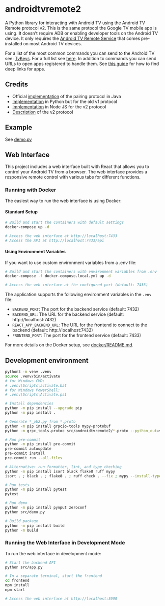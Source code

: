 # androidtvremote2

A Python library for interacting with Android TV using the Android TV Remote protocol v2. This is the same protocol the Google TV mobile app is using. It doesn't require ADB or enabling developer tools on the Android TV device. It only requires the [Android TV Remote Service](https://play.google.com/store/apps/details?id=com.google.android.tv.remote.service) that comes pre-installed on most Android TV devices.

For a list of the most common commands you can send to the Android TV see: [TvKeys](https://github.com/tronikos/androidtvremote2/blob/main/TvKeys.txt).
For a full list see [here](https://github.com/tronikos/androidtvremote2/blob/b4c49ac03043b1b9c40c2f2960e466d5a3b8bd67/src/androidtvremote2/remotemessage.proto#L90).
In addition to commands you can send URLs to open apps registered to handle them. See [this guide](https://community.home-assistant.io/t/android-tv-remote-app-links-deep-linking-guide/567921) for how to find deep links for apps.

## Credits

- Official [implementation](https://android.googlesource.com/platform/external/google-tv-pairing-protocol/+/refs/heads/master) of the pairing protocol in Java
- [Implementation](https://github.com/farshid616/Android-TV-Remote-Controller-Python) in Python but for the old v1 protocol
- [Implementation](https://github.com/louis49/androidtv-remote) in Node JS for the v2 protocol
- [Description](https://github.com/Aymkdn/assistant-freebox-cloud/wiki/Google-TV-(aka-Android-TV)-Remote-Control-(v2)) of the v2 protocol

## Example

See [demo.py](https://github.com/tronikos/androidtvremote2/blob/main/src/demo.py)

## Web Interface

This project includes a web interface built with React that allows you to control your Android TV from a browser. The web interface provides a responsive remote control with various tabs for different functions.

### Running with Docker

The easiest way to run the web interface is using Docker:

#### Standard Setup

```sh
# Build and start the containers with default settings
docker-compose up -d

# Access the web interface at http://localhost:7433
# Access the API at http://localhost:7433/api
```

#### Using Environment Variables

If you want to use custom environment variables from a .env file:

```sh
# Build and start the containers with environment variables from .env
docker-compose -f docker-compose.local.yml up -d

# Access the web interface at the configured port (default: 7433)
```

The application supports the following environment variables in the `.env` file:
- `BACKEND_PORT`: The port for the backend service (default: 7432)
- `BACKEND_URL`: The URL for the backend service (default: http://localhost:7432)
- `REACT_APP_BACKEND_URL`: The URL for the frontend to connect to the backend (default: http://localhost:7432)
- `FRONTEND_PORT`: The port for the frontend service (default: 7433)

For more details on the Docker setup, see [docker/README.md](docker/README.md).

## Development environment

```sh
python3 -m venv .venv
source .venv/bin/activate
# for Windows CMD:
# .venv\Scripts\activate.bat
# for Windows PowerShell:
# .venv\Scripts\Activate.ps1

# Install dependencies
python -m pip install --upgrade pip
python -m pip install .

# Generate *_pb2.py from *.proto
python -m pip install grpcio-tools mypy-protobuf
python -m grpc_tools.protoc src/androidtvremote2/*.proto --python_out=src/androidtvremote2 --mypy_out=src/androidtvremote2 -Isrc/androidtvremote2

# Run pre-commit
python -m pip install pre-commit
pre-commit autoupdate
pre-commit install
pre-commit run --all-files

# Alternative: run formatter, lint, and type checking
python -m pip install isort black flake8 ruff mypy
isort . ; black . ; flake8 . ; ruff check . --fix ; mypy --install-types .

# Run tests
python -m pip install pytest
pytest

# Run demo
python -m pip install pynput zeroconf
python src/demo.py

# Build package
python -m pip install build
python -m build
```

### Running the Web Interface in Development Mode

To run the web interface in development mode:

```sh
# Start the backend API
python src/app.py

# In a separate terminal, start the frontend
cd frontend
npm install
npm start

# Access the web interface at http://localhost:3000
